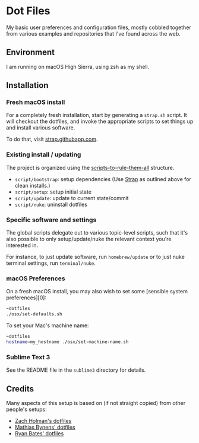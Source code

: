 # Dot Files

My basic user preferences and configuration files, mostly cobbled together from
various examples and repositories that I've found across the web.

## Environment

I am running on macOS High Sierra, using zsh as my shell.

## Installation

### Fresh macOS install

For a completely fresh installation, start by generating a `strap.sh` script. It
will checkout the dotfiles, and invoke the appropriate scripts to set things up
and install various software.

To do that, visit [strap.githubapp.com][strap].

### Existing install / updating

The project is organized using the [scripts-to-rule-them-all][scripts] structure.

* `script/bootstrap`: setup dependencies (Use [Strap][strap] as outlined above
for clean installs.)
* `script/setup`: setup initial state
* `script/update`: update to current state/commit
* `script/nuke`: uninstall dotfiles

### Specific software and settings

The global scripts delegate out to various topic-level scripts, such that it's
also possible to only setup/update/nuke the relevant context you're interested in.

For instance, to just update software, run `homebrew/update` or to just nuke
terminal settings, run `terminal/nuke`.

### macOS Preferences

On a fresh macOS install, you may also wish to set some
[sensible system preferences][0]:

``` sh
~dotfiles
./osx/set-defaults.sh
```

To set your Mac's machine name:

``` sh
~dotfiles
hostname=my_hostname ./osx/set-machine-name.sh
```

### Sublime Text 3

See the README file in the `sublime3` directory for details.

## Credits

Many aspects of this setup is based on (if not straight copied) from other
people's setups:

 - [Zach Holman's dotfiles][holman]
 - [Mathias Bynens' dotfiles][mathiasbynens]
 - [Ryan Bates' dotfiles][ryanb]

[holman]: https://github.com/holman/dotfiles/
[mathiasbynens]: https://github.com/mathiasbynens/dotfiles
[ryanb]: https://github.com/ryanb/dotfiles/
[scripts]: https://github.com/github/scripts-to-rule-them-all
[strap]: https://strap.githubapp.com/
